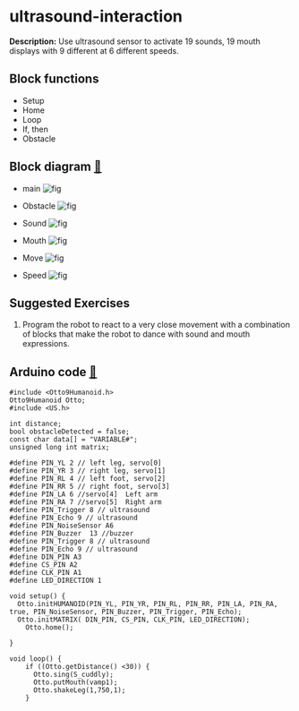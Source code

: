 # ultrasound-interaction
**Description:** Use ultrasound sensor to activate 
19 sounds, 19 mouth displays 
with 9 different at 6 different speeds.

## Block functions
* Setup
* Home
* Loop
* If, then 
* Obstacle

## Block diagram [:robot:](ultrasound-interaction.bloc)   
* main
![fig](main.PNG)

* Obstacle
![fig](obstacle.PNG)

* Sound
![fig](sound.PNG)

* Mouth
![fig](mouth.PNG)

* Move
![fig](move.PNG)

* Speed
![fig](speed.PNG)
  
## Suggested Exercises
01. Program the robot to react to a very close movement with a combination of blocks that make the robot to dance with sound and mouth expressions. 

## Arduino code [:green_book:](ultrasound-interaction.ino)
```
#include <Otto9Humanoid.h>
Otto9Humanoid Otto;
#include <US.h>

int distance;
bool obstacleDetected = false;
const char data[] = "VARIABLE#";
unsigned long int matrix;

#define PIN_YL 2 // left leg, servo[0]
#define PIN_YR 3 // right leg, servo[1]
#define PIN_RL 4 // left foot, servo[2]
#define PIN_RR 5 // right foot, servo[3]
#define PIN_LA 6 //servo[4]  Left arm
#define PIN_RA 7 //servo[5]  Right arm
#define PIN_Trigger 8 // ultrasound
#define PIN_Echo 9 // ultrasound
#define PIN_NoiseSensor A6
#define PIN_Buzzer  13 //buzzer
#define PIN_Trigger 8 // ultrasound
#define PIN_Echo 9 // ultrasound
#define DIN_PIN A3
#define CS_PIN A2
#define CLK_PIN A1
#define LED_DIRECTION 1

void setup() {
  Otto.initHUMANOID(PIN_YL, PIN_YR, PIN_RL, PIN_RR, PIN_LA, PIN_RA, true, PIN_NoiseSensor, PIN_Buzzer, PIN_Trigger, PIN_Echo);
  Otto.initMATRIX( DIN_PIN, CS_PIN, CLK_PIN, LED_DIRECTION);
    Otto.home();

}

void loop() {
    if ((Otto.getDistance() <30)) {
      Otto.sing(S_cuddly);
      Otto.putMouth(vamp1);
      Otto.shakeLeg(1,750,1);
    }
```
